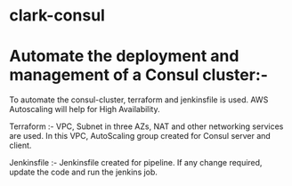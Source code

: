 # clark-consul


# Automate the deployment and management of a Consul cluster:-

To automate the consul-cluster, terraform and jenkinsfile is used. AWS Autoscaling will help for High Availability.

Terraform :- VPC, Subnet in three AZs, NAT and other networking services are used. 
			 In this VPC, AutoScaling group created for Consul server and client. 

Jenkinsfile :- Jenkinsfile created for pipeline. If any change required, update the code and run the jenkins job. 








